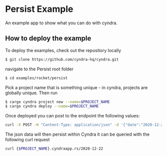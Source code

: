 # Persist Example

An example app to show what you can do with cyndra.

## How to deploy the example

To deploy the examples, check out the repository locally

```bash
$ git clone https://github.com/cyndra-hq/cyndra.git
```

navigate to the Persist root folder

```bash
$ cd examples/rocket/persist
```

Pick a project name that is something unique - in cyndra,
projects are globally unique. Then run

```bash
$ cargo cyndra project new --name=$PROJECT_NAME
$ cargo cyndra deploy --name=$PROJECT_NAME
```

Once deployed you can post to the endpoint the following values:
```bash
curl -X POST -H "Content-Type: application/json" -d '{"date":"2020-12-22", "temp_high":5, "temp_low":5, "precipitation": 5}' {$PROJECT_NAME}.cyndraapp.rs
```

The json data will then persist within Cyndra it can be queried with the following curl request

```bash
curl {$PROJECT_NAME}.cyndraapp.rs/2020-12-22
```
